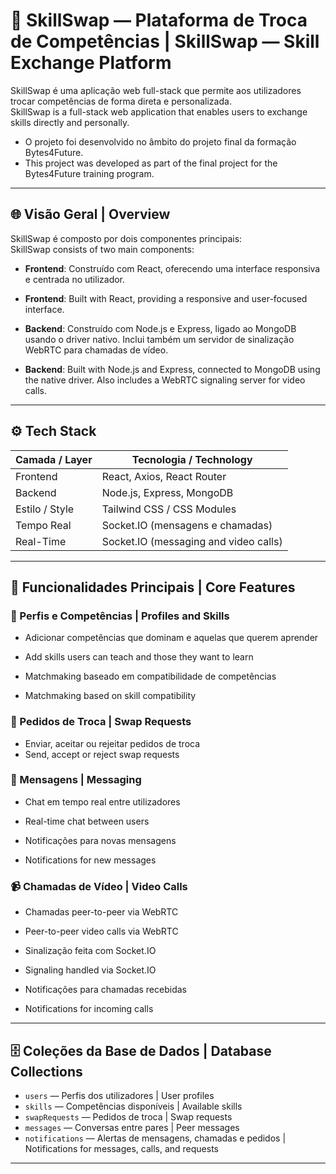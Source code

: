 # 🧠 SkillSwap — Plataforma de Troca de Competências | SkillSwap — Skill Exchange Platform

SkillSwap é uma aplicação web full-stack que permite aos utilizadores trocar competências de forma direta e personalizada.  
SkillSwap is a full-stack web application that enables users to exchange skills directly and personally.



- O projeto foi desenvolvido no âmbito do projeto final da formação Bytes4Future.  
- This project was developed as part of the final project for the Bytes4Future training program.


---

## 🌐 Visão Geral | Overview

SkillSwap é composto por dois componentes principais:  
SkillSwap consists of two main components:

- **Frontend**: Construído com React, oferecendo uma interface responsiva e centrada no utilizador.  
- **Frontend**: Built with React, providing a responsive and user-focused interface.

- **Backend**: Construído com Node.js e Express, ligado ao MongoDB usando o driver nativo. Inclui também um servidor de sinalização WebRTC para chamadas de vídeo.  
- **Backend**: Built with Node.js and Express, connected to MongoDB using the native driver. Also includes a WebRTC signaling server for video calls.

---

## ⚙️ Tech Stack

| Camada / Layer | Tecnologia / Technology                |
|----------------|----------------------------------------|
| Frontend       | React, Axios, React Router             |
| Backend        | Node.js, Express, MongoDB              |
| Estilo / Style | Tailwind CSS / CSS Modules             |
| Tempo Real     | Socket.IO (mensagens e chamadas)       |
| Real-Time      | Socket.IO (messaging and video calls)  |

---

## 🧩 Funcionalidades Principais | Core Features

### 👥 Perfis e Competências | Profiles and Skills

- Adicionar competências que dominam e aquelas que querem aprender  
- Add skills users can teach and those they want to learn


- Matchmaking baseado em compatibilidade de competências  
- Matchmaking based on skill compatibility

### 🔁 Pedidos de Troca | Swap Requests

- Enviar, aceitar ou rejeitar pedidos de troca  
- Send, accept or reject swap requests


### 💬 Mensagens | Messaging

- Chat em tempo real entre utilizadores  
- Real-time chat between users

- Notificações para novas mensagens  
- Notifications for new messages

### 📹 Chamadas de Vídeo | Video Calls

- Chamadas peer-to-peer via WebRTC  
- Peer-to-peer video calls via WebRTC

- Sinalização feita com Socket.IO  
- Signaling handled via Socket.IO

- Notificações para chamadas recebidas  
- Notifications for incoming calls

---

## 🗄️ Coleções da Base de Dados | Database Collections

- `users` — Perfis dos utilizadores | User profiles  
- `skills` — Competências disponíveis | Available skills  
- `swapRequests` — Pedidos de troca | Swap requests  
- `messages` — Conversas entre pares | Peer messages  
- `notifications` — Alertas de mensagens, chamadas e pedidos | Notifications for messages, calls, and requests

---

